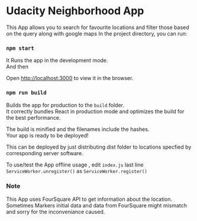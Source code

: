 # Udacity Neighborhood App
 This App allows you to search for favourite locations and filter those based on the query along with google maps
In the project directory, you can run:

### `npm start`

 It Runs the app in the development mode.<br> And then

Open [http://localhost:3000](http://localhost:3000) to view it in the browser.

### `npm run build`

Builds the app for production to the `build` folder.<br>
It correctly bundles React in production mode and optimizes the build for the best performance.

The build is minified and the filenames include the hashes.<br>
Your app is ready to be deployed!

This can be deployed by just distributing dist folder to locations specfied by corresponding server software.


To use/test the  App offline usage , edit `index.js` last line `ServiceWorker.unregister()` as `ServiceWorker.register()`

### Note
  This App uses FourSquare API to get information about the location. Sometimes Markers initial data and data from FourSquare  might mismatch and sorry for the inconveniance caused.
